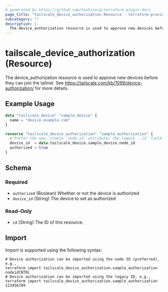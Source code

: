 ```yaml
---
# generated by https://github.com/hashicorp/terraform-plugin-docs
page_title: "tailscale_device_authorization Resource - terraform-provider-tailscale"
subcategory: ""
description: |-
  The device_authorization resource is used to approve new devices before they can join the tailnet. See https://tailscale.com/kb/1099/device-authorization/ for more details.
---
```


# tailscale_device_authorization (Resource)

The device_authorization resource is used to approve new devices before they can join the tailnet. See https://tailscale.com/kb/1099/device-authorization/ for more details.

## Example Usage

```terraform
data "tailscale_device" "sample_device" {
  name = "device.example.com"
}

resource "tailscale_device_authorization" "sample_authorization" {
  # Prefer the new, stable `node_id` attribute; the legacy `.id` field still works.
  device_id  = data.tailscale_device.sample_device.node_id
  authorized = true
}
```

<!-- schema generated by tfplugindocs -->
## Schema

### Required

- `authorized` (Boolean) Whether or not the device is authorized
- `device_id` (String) The device to set as authorized

### Read-Only

- `id` (String) The ID of this resource.

## Import

Import is supported using the following syntax:

```shell
# Device authorization can be imported using the node ID (preferred), e.g.,
terraform import tailscale_device_authorization.sample_authorization nodeidCNTRL
# Device authorization can be imported using the legacy ID, e.g.,
terraform import tailscale_device_authorization.sample_authorization 123456789
```
